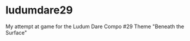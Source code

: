 ludumdare29
===========

My attempt at  game for the Ludum Dare Compo #29 Theme "Beneath the Surface"
